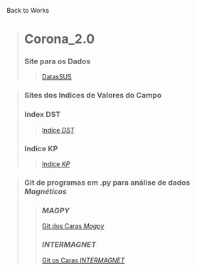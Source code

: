 Back to Works
> # Corona_2.0
>### Site para os Dados
>>[DatasSUS](http://tabnet.datasus.gov.br/cgi/tabcgi.exe?sim/cnv/obt10uf.)

> ### Sites dos Indices de Valores do Campo
> ### Index DST
>> [Indice _DST_](https://wdc.kugi.kyoto-u.ac.jp/dst_final/index.html)
> ### Indice KP
>> [Indice _KP_](https://www.gfz-potsdam.de/en/section/geomagnetism/data-products-services/geomagnetic-kp-index)

> ### Git de programas em .py para análise de dados *Magnéticos*
>> ### *MAGPY*
>> [Git dos Caras *Magpy*](https://github.com/geomagpy/magpy)
>> ### *INTERMAGNET*
>> [Git os Caras *_INTERMAGNET_*](https://github.com/INTERMAGNET/geomag-lib-python)
